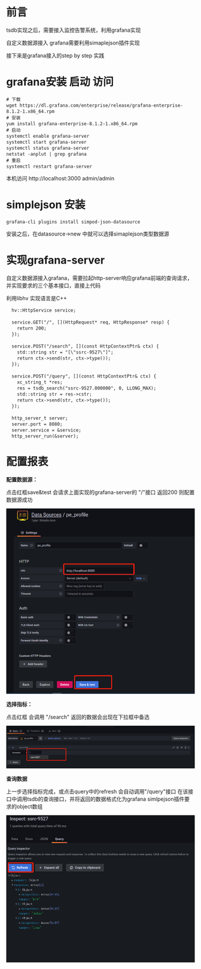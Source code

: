 # 前言
tsdb实现之后，需要接入监控告警系统，利用grafana实现

自定义数据源接入 grafana需要利用simaplejson插件实现

接下来是grafana接入的step by step 实践

# grafana安装 启动 访问
```
# 下载
wget https://dl.grafana.com/enterprise/release/grafana-enterprise-8.1.2-1.x86_64.rpm
# 安装
yum install grafana-enterprise-8.1.2-1.x86_64.rpm
# 启动
systemctl enable grafana-server
systemctl start grafana-server
systemctl status grafana-server
netstat -anplut | grep grafana
# 重启
systemctl restart grafana-server
```
本机访问 
http://localhost:3000
admin/admin

# simplejson 安装
```
grafana-cli plugins install simpod-json-datasource
```
安装之后，在datasource->new 中就可以选择simaplejson类型数据源

# 实现grafana-server
自定义数据源接入grafana，需要拉起http-server响应grafana前端的查询请求，并实现要求的三个基本接口，直接上代码

利用libhv 实现语言是C++

```
  hv::HttpService service;

  service.GET("/", [](HttpRequest* req, HttpResponse* resp) {
    return 200;
  });

  service.POST("/search", [](const HttpContextPtr& ctx) {
    std::string str = "[\"ssrc-9527\"]";
    return ctx->send(str, ctx->type());
  });

  service.POST("/query", [](const HttpContextPtr& ctx) {
    xc_string_t *res;
    res = tsdb_search("ssrc-9527.000000", 0, LLONG_MAX);
    std::string str = res->cstr;
    return ctx->send(str, ctx->type());
  });

  http_server_t server;
  server.port = 8080;
  server.service = &service;
  http_server_run(&server);

```

# 配置报表
**配置数据源：**

点击红框save&test 会请求上面实现的grafana-server的 "/"接口
返回200 则配置数据源成功

![](../pic/grafana数据源配置.png)

**选择指标：**

点击红框 会调用 "/search"
返回的数据会出现在下拉框中备选

![](../pic/grafana查询指标选择.png)

**查询数据**

上一步选择指标完成，或点击query中的refresh 会自动调用"/query"接口
在该接口中调用tsdb的查询接口，并将返回的数据格式化为grafana simlpejson插件要求的object数组

![](../pic/grafana数据查询结果.png)